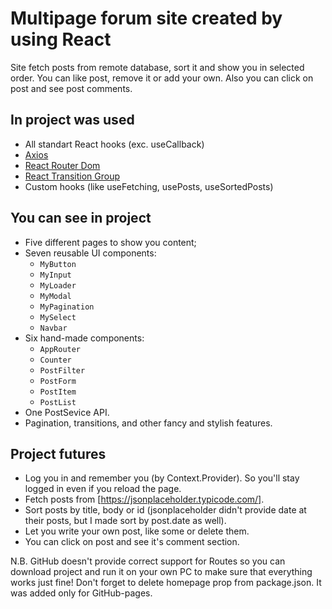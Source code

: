 # Multipage forum site created by using React

Site fetch posts from remote database, sort it and show you in selected order. You can like post, remove it or add your own. Also you can click on post and see post comments.

## In project was used

 - All standart React hooks (exc. useCallback)
 - [Axios](https://github.com/axios/axios)
 - [React Router Dom](https://reactrouter.com/)
 - [React Transition Group](https://reactcommunity.org/react-transition-group/)
 - Custom hooks (like useFetching, usePosts, useSortedPosts)

## You can see in project

 - Five different pages to show you content;
 - Seven reusable UI components:
    - `MyButton`
    - `MyInput`
    - `MyLoader`
    - `MyModal`
    - `MyPagination`
    - `MySelect`
    - `Navbar`
 - Six hand-made components:
    - `AppRouter`
    - `Counter`
    - `PostFilter`
    - `PostForm`
    - `PostItem`
    - `PostList`
 - One PostSevice API.
 - Pagination, transitions, and other fancy and stylish features.
 
## Project futures
 - Log you in and remember you (by Context.Provider). So you'll stay logged in even if you reload the page.
 - Fetch posts from [https://jsonplaceholder.typicode.com/].
 - Sort posts by title, body or id (jsonplaceholder didn't provide date at their posts, but I made sort by post.date as well).
 - Let you write your own post, like some or delete them.
 - You can click on post and see it's comment section.

N.B. GitHub doesn't provide correct support for Routes so you can download project and run it on your own PC to make sure that everything works just fine!
Don't forget to delete homepage prop from package.json. It was added only for GitHub-pages.
